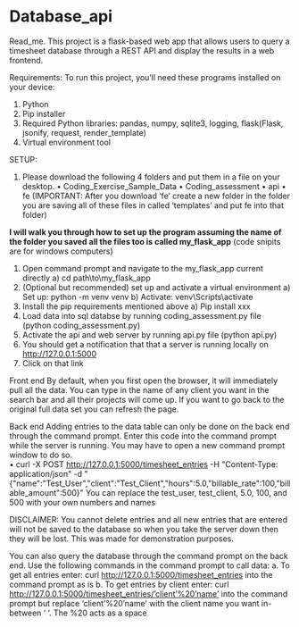 # Database_api
 Read_me.
This project is a flask-based web app that allows users to query a timesheet database through a REST API and display the results in a web frontend. 

Requirements:
To run this project, you’ll need these programs installed on your device:
1.	Python
2.	Pip installer
3.	Required Python libraries: pandas, numpy, sqlite3, logging, flask(Flask, jsonify, request, render_template)
4.	Virtual environment tool

SETUP: 
1)	Please download the following 4 folders and put them in a file on your desktop.
  •	Coding_Exercise_Sample_Data
  •	Coding_assessment
  •	api
  •	fe (IMPORTANT: After you download ‘fe’ create a new folder in the folder you are saving all of these files in called ‘templates’ and put fe into that folder)

**I will walk you through how to set up the program assuming the name of the folder you saved all the files too is called my_flask_app**
(code snipits are for windows computers)

1)	Open command prompt and navigate to the my_flask_app current directly 
  a)	cd path\to\my_flask_app
2)	(Optional but recommended) set up and activate a virtual environment 
  a)	Set up: python -m venv venv 
  b)	Activate: venv\Scripts\activate
3)	Install the pip requirements mentioned above
  a)	Pip install xxx
4)	Load data into sql databse by running coding_assessment.py file (python coding_assessment.py)
5)	Activate the api and web server by running api.py file (python api.py)
6)	You should get a notification that that a server is running locally on http://127.0.0.1:5000
7)	Click on that link

Front end
By default, when you first open the browser, it will immediately pull all the data. You can type in the name of any client you want in the search bar and all their projects will come up. If you want to go back to the original full data set you can refresh the page. 

Back end
Adding entries to the data table can only be done on the back end through the command prompt. Enter this code into the command prompt while the server is running. You may have to open a new command prompt window to do so.  
•	curl -X POST http://127.0.0.1:5000/timesheet_entries -H "Content-Type: application/json" -d "{\"name\":\"Test_User\",\"client\":\"Test_Client\",\"hours\":5.0,\"billable_rate\":100,\"billable_amount\":500}" 
You can replace the test_user, test_client, 5.0, 100, and 500 with your own numbers and names

DISCLAIMER: You cannot delete entries and all new entries that are entered will not be saved to the database so when you take the server down then they will be lost. This was made for demonstration purposes. 

You can also query the database through the command prompt on the back end. Use the following commands in the command prompt to call data:
  a.	To get all entries enter: curl http://127.0.0.1:5000/timesheet_entries into the command prompt as is
  b.	To get entries by client enter: curl http://127.0.0.1:5000/timesheet_entries/’client’%20’name’ into the command prompt but replace ‘client’%20’name’ with the client name you want in-between ‘ ‘. The %20 acts as a space 
